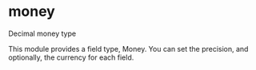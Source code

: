 # money
Decimal money type

This module provides a field type, Money. You can set the precision, and optionally, the currency for each field.